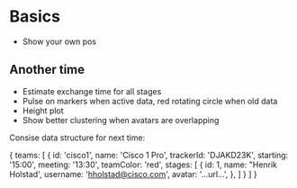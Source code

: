 # Basics

- Show your own pos

## Another time

- Estimate exchange time for all stages
- Pulse on markers when active data, red rotating circle when old data
- Height plot
- Show better clustering when avatars are overlapping

Consise data structure for next time:

{
  teams: [
    {
      id: 'cisco1',
      name: 'Cisco 1 Pro',
      trackerId: 'DJAKD23K',
      starting: '15:00',
      meeting: '13:30',
      teamColor: 'red',
      stages: [
        {
          id: 1,
          name: "Henrik Holstad',
          username: 'hholstad@cisco.com',
          avatar: '...url...',
        },
      ]
    }
  ]
}